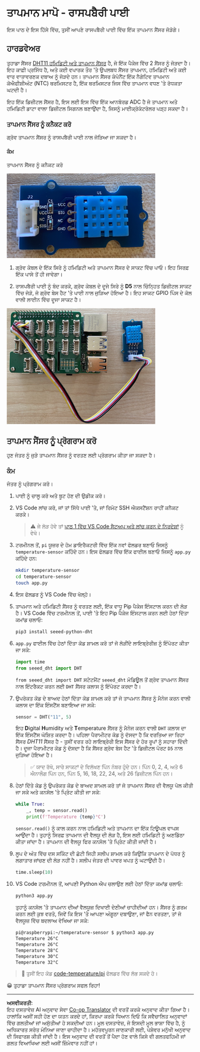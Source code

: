 <!--
CO_OP_TRANSLATOR_METADATA:
{
  "original_hash": "7678f7c67b97ee52d5727496dcd7d346",
  "translation_date": "2025-08-27T11:11:09+00:00",
  "source_file": "2-farm/lessons/1-predict-plant-growth/pi-temp.md",
  "language_code": "pa"
}
-->
# ਤਾਪਮਾਨ ਮਾਪੋ - ਰਾਸਪਬੈਰੀ ਪਾਈ

ਇਸ ਪਾਠ ਦੇ ਇਸ ਹਿੱਸੇ ਵਿੱਚ, ਤੁਸੀਂ ਆਪਣੇ ਰਾਸਪਬੈਰੀ ਪਾਈ ਵਿੱਚ ਇੱਕ ਤਾਪਮਾਨ ਸੈਂਸਰ ਜੋੜੋਗੇ।

## ਹਾਰਡਵੇਅਰ

ਤੁਹਾਡਾ ਸੈਂਸਰ [DHT11 ਹਮਿਡਿਟੀ ਅਤੇ ਤਾਪਮਾਨ ਸੈਂਸਰ](https://www.seeedstudio.com/Grove-Temperature-Humidity-Sensor-DHT11.html) ਹੈ, ਜੋ ਇੱਕ ਪੈਕੇਜ ਵਿੱਚ 2 ਸੈਂਸਰ ਨੂੰ ਜੋੜਦਾ ਹੈ। ਇਹ ਕਾਫ਼ੀ ਪ੍ਰਸਿੱਧ ਹੈ, ਅਤੇ ਕਈ ਵਪਾਰਕ ਤੌਰ 'ਤੇ ਉਪਲਬਧ ਸੈਂਸਰ ਤਾਪਮਾਨ, ਹਮਿਡਿਟੀ ਅਤੇ ਕਈ ਵਾਰ ਵਾਤਾਵਰਣਕ ਦਬਾਅ ਨੂੰ ਜੋੜਦੇ ਹਨ। ਤਾਪਮਾਨ ਸੈਂਸਰ ਕੰਪੋਨੈਂਟ ਇੱਕ ਨੈਗੇਟਿਵ ਤਾਪਮਾਨ ਕੋਐਫੀਸ਼ੀਅੰਟ (NTC) ਥਰਮਿਸਟਰ ਹੈ, ਇੱਕ ਥਰਮਿਸਟਰ ਜਿਸ ਵਿੱਚ ਤਾਪਮਾਨ ਵਧਣ 'ਤੇ ਰੋਧਕਤਾ ਘਟਦੀ ਹੈ।

ਇਹ ਇੱਕ ਡਿਜ਼ੀਟਲ ਸੈਂਸਰ ਹੈ, ਇਸ ਲਈ ਇਸ ਵਿੱਚ ਇੱਕ ਆਨਬੋਰਡ ADC ਹੈ ਜੋ ਤਾਪਮਾਨ ਅਤੇ ਹਮਿਡਿਟੀ ਡਾਟਾ ਵਾਲਾ ਡਿਜ਼ੀਟਲ ਸਿਗਨਲ ਬਣਾਉਂਦਾ ਹੈ, ਜਿਸਨੂੰ ਮਾਈਕ੍ਰੋਕੰਟਰੋਲਰ ਪੜ੍ਹ ਸਕਦਾ ਹੈ।

### ਤਾਪਮਾਨ ਸੈਂਸਰ ਨੂੰ ਕਨੈਕਟ ਕਰੋ

ਗ੍ਰੋਵ ਤਾਪਮਾਨ ਸੈਂਸਰ ਨੂੰ ਰਾਸਪਬੈਰੀ ਪਾਈ ਨਾਲ ਜੋੜਿਆ ਜਾ ਸਕਦਾ ਹੈ।

#### ਕੰਮ

ਤਾਪਮਾਨ ਸੈਂਸਰ ਨੂੰ ਕਨੈਕਟ ਕਰੋ

![ਗ੍ਰੋਵ ਤਾਪਮਾਨ ਸੈਂਸਰ](../../../../../translated_images/grove-dht11.07f8eafceee170043efbb53e1d15722bd4e00fbaa9ff74290b57e9f66eb82c17.pa.png)

1. ਗ੍ਰੋਵ ਕੇਬਲ ਦੇ ਇੱਕ ਸਿਰੇ ਨੂੰ ਹਮਿਡਿਟੀ ਅਤੇ ਤਾਪਮਾਨ ਸੈਂਸਰ ਦੇ ਸਾਕਟ ਵਿੱਚ ਪਾਓ। ਇਹ ਸਿਰਫ਼ ਇੱਕ ਪਾਸੇ ਤੋਂ ਹੀ ਜਾਵੇਗਾ।

1. ਰਾਸਪਬੈਰੀ ਪਾਈ ਨੂੰ ਬੰਦ ਕਰਕੇ, ਗ੍ਰੋਵ ਕੇਬਲ ਦੇ ਦੂਜੇ ਸਿਰੇ ਨੂੰ **D5** ਨਾਲ ਚਿੰਨ੍ਹਿਤ ਡਿਜ਼ੀਟਲ ਸਾਕਟ ਵਿੱਚ ਜੋੜੋ, ਜੋ ਗ੍ਰੋਵ ਬੇਸ ਹੈਟ 'ਤੇ ਪਾਈ ਨਾਲ ਜੁੜਿਆ ਹੋਇਆ ਹੈ। ਇਹ ਸਾਕਟ GPIO ਪਿੰਸ ਦੇ ਕੋਲ ਵਾਲੀ ਲਾਈਨ ਵਿੱਚ ਦੂਜਾ ਸਾਕਟ ਹੈ।

![ਗ੍ਰੋਵ ਤਾਪਮਾਨ ਸੈਂਸਰ ਸਾਕਟ A0 ਨਾਲ ਜੁੜਿਆ](../../../../../translated_images/pi-temperature-sensor.3ff82fff672c8e565ef25a39d26d111de006b825a7e0867227ef4e7fbff8553c.pa.png)

## ਤਾਪਮਾਨ ਸੈਂਸਰ ਨੂੰ ਪ੍ਰੋਗਰਾਮ ਕਰੋ

ਹੁਣ ਜੰਤਰ ਨੂੰ ਜੁੜੇ ਤਾਪਮਾਨ ਸੈਂਸਰ ਨੂੰ ਵਰਤਣ ਲਈ ਪ੍ਰੋਗਰਾਮ ਕੀਤਾ ਜਾ ਸਕਦਾ ਹੈ।

### ਕੰਮ

ਜੰਤਰ ਨੂੰ ਪ੍ਰੋਗਰਾਮ ਕਰੋ।

1. ਪਾਈ ਨੂੰ ਚਾਲੂ ਕਰੋ ਅਤੇ ਬੂਟ ਹੋਣ ਦੀ ਉਡੀਕ ਕਰੋ।

1. VS Code ਲਾਂਚ ਕਰੋ, ਜਾਂ ਤਾਂ ਸਿੱਧੇ ਪਾਈ 'ਤੇ, ਜਾਂ ਰਿਮੋਟ SSH ਐਕਸਟੈਂਸ਼ਨ ਰਾਹੀਂ ਕਨੈਕਟ ਕਰਕੇ।

    > ⚠️ ਜੇ ਲੋੜ ਹੋਵੇ ਤਾਂ [ਪਾਠ 1 ਵਿੱਚ VS Code ਸੈਟਅਪ ਅਤੇ ਲਾਂਚ ਕਰਨ ਦੇ ਨਿਰਦੇਸ਼ਾਂ](../../../1-getting-started/lessons/1-introduction-to-iot/pi.md) ਨੂੰ ਵੇਖੋ।

1. ਟਰਮੀਨਲ ਤੋਂ, `pi` ਯੂਜ਼ਰ ਦੇ ਹੋਮ ਡਾਇਰੈਕਟਰੀ ਵਿੱਚ ਇੱਕ ਨਵਾਂ ਫੋਲਡਰ ਬਣਾਓ ਜਿਸਨੂੰ `temperature-sensor` ਕਹਿੰਦੇ ਹਨ। ਇਸ ਫੋਲਡਰ ਵਿੱਚ ਇੱਕ ਫਾਈਲ ਬਣਾਓ ਜਿਸਨੂੰ `app.py` ਕਹਿੰਦੇ ਹਨ:

    ```sh
    mkdir temperature-sensor
    cd temperature-sensor
    touch app.py
    ```

1. ਇਸ ਫੋਲਡਰ ਨੂੰ VS Code ਵਿੱਚ ਖੋਲ੍ਹੋ।

1. ਤਾਪਮਾਨ ਅਤੇ ਹਮਿਡਿਟੀ ਸੈਂਸਰ ਨੂੰ ਵਰਤਣ ਲਈ, ਇੱਕ ਵਾਧੂ Pip ਪੈਕੇਜ ਇੰਸਟਾਲ ਕਰਨ ਦੀ ਲੋੜ ਹੈ। VS Code ਵਿੱਚ ਟਰਮੀਨਲ ਤੋਂ, ਪਾਈ 'ਤੇ ਇਹ Pip ਪੈਕੇਜ ਇੰਸਟਾਲ ਕਰਨ ਲਈ ਹੇਠਾਂ ਦਿੱਤਾ ਕਮਾਂਡ ਚਲਾਓ:

    ```sh
    pip3 install seeed-python-dht
    ```

1. `app.py` ਫਾਈਲ ਵਿੱਚ ਹੇਠਾਂ ਦਿੱਤਾ ਕੋਡ ਸ਼ਾਮਲ ਕਰੋ ਤਾਂ ਜੋ ਲੋੜੀਂਦੇ ਲਾਇਬ੍ਰੇਰੀਜ਼ ਨੂੰ ਇੰਪੋਰਟ ਕੀਤਾ ਜਾ ਸਕੇ:

    ```python
    import time
    from seeed_dht import DHT
    ```

    `from seeed_dht import DHT` ਸਟੇਟਮੈਂਟ `seeed_dht` ਮੋਡਿਊਲ ਤੋਂ ਗ੍ਰੋਵ ਤਾਪਮਾਨ ਸੈਂਸਰ ਨਾਲ ਇੰਟਰੈਕਟ ਕਰਨ ਲਈ `DHT` ਸੈਂਸਰ ਕਲਾਸ ਨੂੰ ਇੰਪੋਰਟ ਕਰਦਾ ਹੈ।

1. ਉਪਰੋਕਤ ਕੋਡ ਦੇ ਬਾਅਦ ਹੇਠਾਂ ਦਿੱਤਾ ਕੋਡ ਸ਼ਾਮਲ ਕਰੋ ਤਾਂ ਜੋ ਤਾਪਮਾਨ ਸੈਂਸਰ ਨੂੰ ਮੈਨੇਜ ਕਰਨ ਵਾਲੀ ਕਲਾਸ ਦਾ ਇੱਕ ਇੰਸਟੈਂਸ ਬਣਾਇਆ ਜਾ ਸਕੇ:

    ```python
    sensor = DHT("11", 5)
    ```

    ਇਹ **D**igital **H**umidity ਅਤੇ **T**emperature ਸੈਂਸਰ ਨੂੰ ਮੈਨੇਜ ਕਰਨ ਵਾਲੀ `DHT` ਕਲਾਸ ਦਾ ਇੱਕ ਇੰਸਟੈਂਸ ਘੋਸ਼ਿਤ ਕਰਦਾ ਹੈ। ਪਹਿਲਾ ਪੈਰਾਮੀਟਰ ਕੋਡ ਨੂੰ ਦੱਸਦਾ ਹੈ ਕਿ ਵਰਤਿਆ ਜਾ ਰਿਹਾ ਸੈਂਸਰ *DHT11* ਸੈਂਸਰ ਹੈ - ਤੁਸੀਂ ਵਰਤ ਰਹੇ ਲਾਇਬ੍ਰੇਰੀ ਇਸ ਸੈਂਸਰ ਦੇ ਹੋਰ ਰੂਪਾਂ ਨੂੰ ਸਹਾਰਾ ਦਿੰਦੀ ਹੈ। ਦੂਜਾ ਪੈਰਾਮੀਟਰ ਕੋਡ ਨੂੰ ਦੱਸਦਾ ਹੈ ਕਿ ਸੈਂਸਰ ਗ੍ਰੋਵ ਬੇਸ ਹੈਟ 'ਤੇ ਡਿਜ਼ੀਟਲ ਪੋਰਟ `D5` ਨਾਲ ਜੁੜਿਆ ਹੋਇਆ ਹੈ।

    > ✅ ਯਾਦ ਰੱਖੋ, ਸਾਰੇ ਸਾਕਟਾਂ ਦੇ ਵਿਲੱਖਣ ਪਿੰਨ ਨੰਬਰ ਹੁੰਦੇ ਹਨ। ਪਿੰਨ 0, 2, 4, ਅਤੇ 6 ਐਨਾਲੌਗ ਪਿੰਨ ਹਨ, ਪਿੰਨ 5, 16, 18, 22, 24, ਅਤੇ 26 ਡਿਜ਼ੀਟਲ ਪਿੰਨ ਹਨ।

1. ਹੇਠਾਂ ਦਿੱਤੇ ਕੋਡ ਨੂੰ ਉਪਰੋਕਤ ਕੋਡ ਦੇ ਬਾਅਦ ਸ਼ਾਮਲ ਕਰੋ ਤਾਂ ਜੋ ਤਾਪਮਾਨ ਸੈਂਸਰ ਦੀ ਵੈਲਯੂ ਪੋਲ ਕੀਤੀ ਜਾ ਸਕੇ ਅਤੇ ਕਨਸੋਲ 'ਤੇ ਪ੍ਰਿੰਟ ਕੀਤੀ ਜਾ ਸਕੇ:

    ```python
    while True:
        _, temp = sensor.read()
        print(f'Temperature {temp}°C')
    ```

    `sensor.read()` ਨੂੰ ਕਾਲ ਕਰਨ ਨਾਲ ਹਮਿਡਿਟੀ ਅਤੇ ਤਾਪਮਾਨ ਦਾ ਇੱਕ ਟਿਊਪਲ ਵਾਪਸ ਆਉਂਦਾ ਹੈ। ਤੁਹਾਨੂੰ ਸਿਰਫ਼ ਤਾਪਮਾਨ ਦੀ ਵੈਲਯੂ ਦੀ ਲੋੜ ਹੈ, ਇਸ ਲਈ ਹਮਿਡਿਟੀ ਨੂੰ ਅਣਡਿੱਠਾ ਕੀਤਾ ਜਾਂਦਾ ਹੈ। ਤਾਪਮਾਨ ਦੀ ਵੈਲਯੂ ਫਿਰ ਕਨਸੋਲ 'ਤੇ ਪ੍ਰਿੰਟ ਕੀਤੀ ਜਾਂਦੀ ਹੈ।

1. ਲੂਪ ਦੇ ਅੰਤ ਵਿੱਚ ਦਸ ਸਕਿੰਟ ਦੀ ਛੋਟੀ ਜਿਹੀ ਸਲੀਪ ਸ਼ਾਮਲ ਕਰੋ ਕਿਉਂਕਿ ਤਾਪਮਾਨ ਦੇ ਪੱਧਰ ਨੂੰ ਲਗਾਤਾਰ ਜਾਂਚਣ ਦੀ ਲੋੜ ਨਹੀਂ ਹੈ। ਸਲੀਪ ਜੰਤਰ ਦੀ ਪਾਵਰ ਖਪਤ ਨੂੰ ਘਟਾਉਂਦੀ ਹੈ।

    ```python
    time.sleep(10)
    ```

1. VS Code ਟਰਮੀਨਲ ਤੋਂ, ਆਪਣੀ Python ਐਪ ਚਲਾਉਣ ਲਈ ਹੇਠਾਂ ਦਿੱਤਾ ਕਮਾਂਡ ਚਲਾਓ:

    ```sh
    python3 app.py
    ```

    ਤੁਹਾਨੂੰ ਕਨਸੋਲ 'ਤੇ ਤਾਪਮਾਨ ਦੀਆਂ ਵੈਲਯੂਜ਼ ਦਿਖਾਈ ਦੇਣੀਆਂ ਚਾਹੀਦੀਆਂ ਹਨ। ਸੈਂਸਰ ਨੂੰ ਗਰਮ ਕਰਨ ਲਈ ਕੁਝ ਵਰਤੋ, ਜਿਵੇਂ ਕਿ ਇਸ 'ਤੇ ਆਪਣਾ ਅੰਗੂਠਾ ਦਬਾਉਣਾ, ਜਾਂ ਫੈਨ ਵਰਤਣਾ, ਤਾਂ ਜੋ ਵੈਲਯੂਜ਼ ਵਿੱਚ ਬਦਲਾਅ ਵੇਖਿਆ ਜਾ ਸਕੇ:

    ```output
    pi@raspberrypi:~/temperature-sensor $ python3 app.py 
    Temperature 26°C
    Temperature 26°C
    Temperature 28°C
    Temperature 30°C
    Temperature 32°C
    ```

> 💁 ਤੁਸੀਂ ਇਹ ਕੋਡ [code-temperature/pi](../../../../../2-farm/lessons/1-predict-plant-growth/code-temperature/pi) ਫੋਲਡਰ ਵਿੱਚ ਲੱਭ ਸਕਦੇ ਹੋ।

😀 ਤੁਹਾਡਾ ਤਾਪਮਾਨ ਸੈਂਸਰ ਪ੍ਰੋਗਰਾਮ ਸਫਲ ਰਿਹਾ!

---

**ਅਸਵੀਕਰਤੀ**:  
ਇਹ ਦਸਤਾਵੇਜ਼ AI ਅਨੁਵਾਦ ਸੇਵਾ [Co-op Translator](https://github.com/Azure/co-op-translator) ਦੀ ਵਰਤੋਂ ਕਰਕੇ ਅਨੁਵਾਦ ਕੀਤਾ ਗਿਆ ਹੈ। ਹਾਲਾਂਕਿ ਅਸੀਂ ਸਹੀ ਹੋਣ ਦਾ ਯਤਨ ਕਰਦੇ ਹਾਂ, ਕਿਰਪਾ ਕਰਕੇ ਧਿਆਨ ਦਿਓ ਕਿ ਸਵੈਚਾਲਿਤ ਅਨੁਵਾਦਾਂ ਵਿੱਚ ਗਲਤੀਆਂ ਜਾਂ ਅਸੁੱਤੀਆਂ ਹੋ ਸਕਦੀਆਂ ਹਨ। ਮੂਲ ਦਸਤਾਵੇਜ਼, ਜੋ ਇਸਦੀ ਮੂਲ ਭਾਸ਼ਾ ਵਿੱਚ ਹੈ, ਨੂੰ ਅਧਿਕਾਰਤ ਸਰੋਤ ਮੰਨਿਆ ਜਾਣਾ ਚਾਹੀਦਾ ਹੈ। ਮਹੱਤਵਪੂਰਨ ਜਾਣਕਾਰੀ ਲਈ, ਪੇਸ਼ੇਵਰ ਮਨੁੱਖੀ ਅਨੁਵਾਦ ਦੀ ਸਿਫਾਰਸ਼ ਕੀਤੀ ਜਾਂਦੀ ਹੈ। ਇਸ ਅਨੁਵਾਦ ਦੀ ਵਰਤੋਂ ਤੋਂ ਪੈਦਾ ਹੋਣ ਵਾਲੇ ਕਿਸੇ ਵੀ ਗਲਤਫਹਿਮੀ ਜਾਂ ਗਲਤ ਵਿਆਖਿਆ ਲਈ ਅਸੀਂ ਜ਼ਿੰਮੇਵਾਰ ਨਹੀਂ ਹਾਂ।